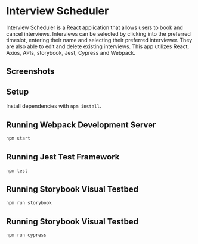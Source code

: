 # Interview Scheduler
Interview Scheduler is a React application that allows users to book and cancel interviews. Interviews can be selected by clicking into the preferred timeslot, entering their name and selecting their preferred interviewer. They are also able to edit and delete existing interviews. This app utilizes React, Axios, APIs, storybook, Jest, Cypress and Webpack. 

## Screenshots

## Setup

Install dependencies with `npm install`.

## Running Webpack Development Server

```sh
npm start
```

## Running Jest Test Framework

```sh
npm test
```

## Running Storybook Visual Testbed

```sh
npm run storybook
```

## Running Storybook Visual Testbed

```sh
npm run cypress
```